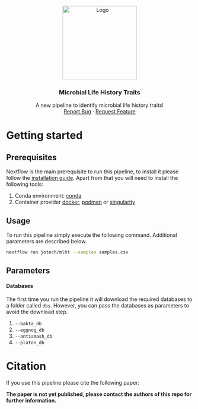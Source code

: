
<br />
<div align="center">
  <a href="https://github.com/jotech/mlht">
    <img src="https://cdn12.picryl.com/photo/2016/12/31/bacteria-bacterium-neisseria-meningitidis-a4fd60-1024.png" alt="Logo" width="200" height="200">
  </a>

  <h3 align="center">Microbial Life History Traits</h3>

  <p align="center">
    A new pipeline to identify microbial life history traits!
    <br />
    <a href="https://github.com/jotech/mlht/issues">Report Bug</a>
    ·
    <a href="https://github.com/jotech/mlht/issues">Request Feature</a>
  </p>
</div>


# Getting started
## Prerequisites
Nextflow is the main prerequisite to run this pipeline, to install it please follow the [installation guide](https://www.nextflow.io/docs/latest/getstarted.html). Apart from that you will need to install the following tools:
 1. Conda environment: [conda](https://docs.conda.io/en/latest/miniconda.html)
 2. Container provider [docker](https://docs.docker.com/get-docker/), [podman](https://podman.io/getting-started/installation) or [singularity](https://sylabs.io/guides/3.0/user-guide/installation.html)

## Usage
To run this pipeline simply execute the following command. Additional parameters are described below.
   ```sh
   nextflow run jotech/mlht --samples samples.csv
   ```

## Parameters
#### Databases
The first time you run the pipeline it will download the required databases to a folder called `dbs`. However, you can pass the databases as parameters to avoid the download step.
 1. `--bakta_db`
 2. `--eggnog_db`
 3. `--antismash_db`
 4. `--platon_db`

# Citation
If you use this pipeline please cite the following paper:

**The paper is not yet published, please contact the authors of this repo for further information.**
